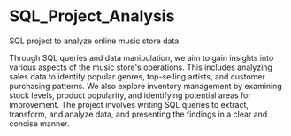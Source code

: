 # SQL_Project_Analysis
SQL project to analyze online music store data

Through SQL queries and data manipulation, we aim to gain insights into various aspects of the music store's operations. This includes analyzing sales data to identify popular genres, top-selling artists, and customer purchasing patterns. We also explore inventory management by examining stock levels, product popularity, and identifying potential areas for improvement. The project involves writing SQL queries to extract, transform, and analyze data, and presenting the findings in a clear and concise manner.
